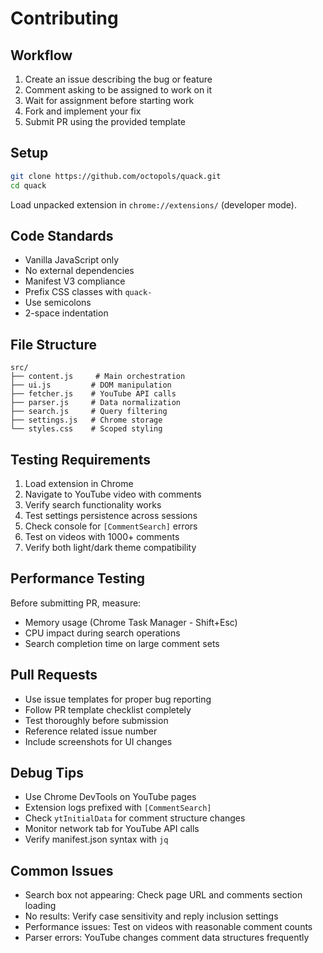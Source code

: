 # Contributing

## Workflow

1. Create an issue describing the bug or feature
2. Comment asking to be assigned to work on it
3. Wait for assignment before starting work
4. Fork and implement your fix
5. Submit PR using the provided template

## Setup

```bash
git clone https://github.com/octopols/quack.git
cd quack
```

Load unpacked extension in `chrome://extensions/` (developer mode).

## Code Standards

- Vanilla JavaScript only
- No external dependencies
- Manifest V3 compliance
- Prefix CSS classes with `quack-`
- Use semicolons
- 2-space indentation

## File Structure

```
src/
├── content.js     # Main orchestration
├── ui.js         # DOM manipulation
├── fetcher.js    # YouTube API calls
├── parser.js     # Data normalization
├── search.js     # Query filtering
├── settings.js   # Chrome storage
└── styles.css    # Scoped styling
```

## Testing Requirements

1. Load extension in Chrome
2. Navigate to YouTube video with comments
3. Verify search functionality works
4. Test settings persistence across sessions
5. Check console for `[CommentSearch]` errors
6. Test on videos with 1000+ comments
7. Verify both light/dark theme compatibility

## Performance Testing

Before submitting PR, measure:
- Memory usage (Chrome Task Manager - Shift+Esc)
- CPU impact during search operations
- Search completion time on large comment sets

## Pull Requests

- Use issue templates for proper bug reporting
- Follow PR template checklist completely
- Test thoroughly before submission
- Reference related issue number
- Include screenshots for UI changes

## Debug Tips

- Use Chrome DevTools on YouTube pages
- Extension logs prefixed with `[CommentSearch]`
- Check `ytInitialData` for comment structure changes
- Monitor network tab for YouTube API calls
- Verify manifest.json syntax with `jq`

## Common Issues

- Search box not appearing: Check page URL and comments section loading
- No results: Verify case sensitivity and reply inclusion settings
- Performance issues: Test on videos with reasonable comment counts
- Parser errors: YouTube changes comment data structures frequently
